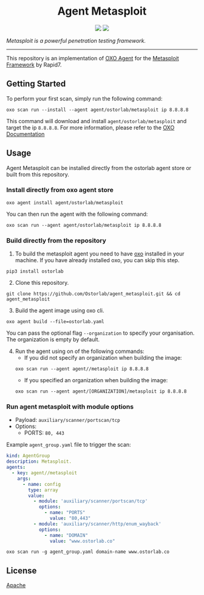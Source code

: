 <h1 align="center">Agent Metasploit</h1>

<p align="center">
<img src="https://img.shields.io/badge/License-Apache_2.0-brightgreen.svg">
<img src="https://img.shields.io/badge/PRs-welcome-brightgreen.svg">
</p>

_Metasploit is a powerful penetration testing framework._

---

This repository is an implementation of [OXO Agent](https://pypi.org/project/ostorlab/) for the [Metasploit Framework](https://github.com/rapid7/metasploit-framework) by Rapid7.

## Getting Started
To perform your first scan, simply run the following command:
```shell
oxo scan run --install --agent agent/ostorlab/metasploit ip 8.8.8.8
``` 

This command will download and install `agent/ostorlab/metasploit` and target the ip `8.8.8.8`.
For more information, please refer to the [OXO Documentation](https://oxo.ostorlab.co/docs)


## Usage

Agent Metasploit can be installed directly from the ostorlab agent store or built from this repository.

 ### Install directly from oxo agent store

 ```shell
 oxo agent install agent/ostorlab/metasploit
 ```

You can then run the agent with the following command:
```shell
oxo scan run --agent agent/ostorlab/metasploit ip 8.8.8.8
```


### Build directly from the repository

 1. To build the metasploit agent you need to have [oxo](https://pypi.org/project/ostorlab/) installed in your machine. If you have already installed oxo, you can skip this step.

```shell
pip3 install ostorlab
```

 2. Clone this repository.

```shell
git clone https://github.com/Ostorlab/agent_metasploit.git && cd agent_metasploit
```

 3. Build the agent image using oxo cli.

 ```shell
 oxo agent build --file=ostorlab.yaml
 ```

 You can pass the optional flag `--organization` to specify your organisation. The organization is empty by default.

 4. Run the agent using on of the following commands:
	 * If you did not specify an organization when building the image:
    ```shell
    oxo scan run --agent agent//metasploit ip 8.8.8.8
    ```
	 * If you specified an organization when building the image:
    ```shell
    oxo scan run --agent agent/[ORGANIZATION]/metasploit ip 8.8.8.8
    ```

### Run agent metasploit with module options

- Payload: `auxiliary/scanner/portscan/tcp`
- Options:
  - PORTS: `80, 443`

Example `agent_group.yaml` file to trigger the scan:

```yaml
kind: AgentGroup
description: Metasploit.
agents:
  - key: agent//metasploit
    args:
      - name: config
        type: array
        value: 
          - module: 'auxiliary/scanner/portscan/tcp'
            options:
              - name: "PORTS"
                value: "80,443"
          - module: 'auxiliary/scanner/http/enum_wayback'
            options:
              - name: "DOMAIN"
                value: "www.ostorlab.co"
```

`oxo scan run -g agent_group.yaml domain-name www.ostorlab.co`

## License
[Apache](./LICENSE)
